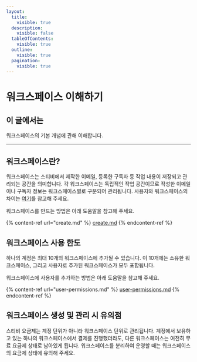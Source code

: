 ```yaml
---
layout:
  title:
    visible: true
  description:
    visible: false
  tableOfContents:
    visible: true
  outline:
    visible: true
  pagination:
    visible: true
---
```


# 워크스페이스 이해하기

## 이 글에서는

워크스페이스의 기본 개념에 관해 이해합니다.

***

## 워크스페이스란? <a href="#id-01hpntgzffv8193c2wm8rk73qb" id="id-01hpntgzffv8193c2wm8rk73qb"></a>

워크스페이스는 스티비에서 제작한 이메일, 등록한 구독자 등 작업 내용이 저장되고 관리되는 공간을 의미합니다. 각 워크스페이스는 독립적인 작업 공간이므로 작성한 이메일이나 구독자 정보는 워크스페이스별로 구분되어 관리됩니다. 사용자와 워크스페이스의 차이는 [여기](../overview.md)를 참고해 주세요.

워크스페이스를 만드는 방법은 아래 도움말을 참고해 주세요.

{% content-ref url="create.md" %}
[create.md](create.md)
{% endcontent-ref %}



## 워크스페이스 사용 한도

하나의 계정은 최대 10개의 워크스페이스에 추가될 수 있습니다. 이 10개에는 소유한 워크스페이스, 그리고 사용자로 추가된 워크스페이스가 모두 포함됩니다.&#x20;

워크스페이스에 사용자를 추가하는 방법은 아래 도움말을 참고해 주세요.

{% content-ref url="user-permissions.md" %}
[user-permissions.md](user-permissions.md)
{% endcontent-ref %}



## 워크스페이스 생성 및 관리 시 유의점

스티비 요금제는 계정 단위가 아니라 워크스페이스 단위로 관리됩니다. 계정에서 보유하고 있는 하나의 워크스페이스에서 결제를 진행했더라도, 다른 워크스페이스는 여전히 무료 요금제 상태로 남아있게 됩니다. 워크스페이스를 분리하여 운영할 때는 워크스페이스의 요금제 상태에 유의해 주세요.&#x20;
